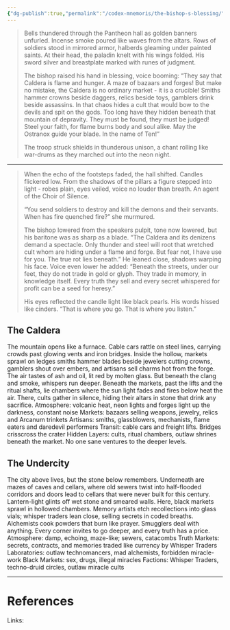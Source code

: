 ```yaml
---
{"dg-publish":true,"permalink":"/codex-mnemoris/the-bishop-s-blessing/","tags":["#PKM","#Atlantis"],"created":"2025-09-08T09:21:22.278+03:00","updated":"2025-09-13T14:53:27.671+03:00"}
---
```


> Bells thundered through the Pantheon hall as golden banners unfurled. Incense smoke poured like waves from the altars. Rows of soldiers stood in mirrored armor, halberds gleaming under painted saints. At their head, the paladin knelt with his wings folded. His sword silver and breastplate marked with runes of judgment.
> 
> The bishop raised his hand in blessing, voice booming: “They say that Caldera is flame and hunger. A maze of bazaars and forges! But make no mistake, the Caldera is no ordinary market - it is a crucible! Smiths hammer crowns beside daggers, relics beside toys, gamblers drink beside assassins. In that chaos hides a cult that would bow to the devils and spit on the gods. Too long have they hidden beneath that mountain of depravity. They must be found, they must be judged! Steel your faith, for flame burns body and soul alike. May the Ostranox guide your blade. In the name of Ten!”
> 
> The troop struck shields in thunderous unison, a chant rolling like war-drums as they marched out into the neon night.

---

> When the echo of the footsteps faded, the hall shifted. Candles flickered low. From the shadows of the pillars a figure stepped into light - robes plain, eyes veiled, voice no louder than breath. An agent of the Choir of Silence.
> 
> “You send soldiers to destroy and kill the demons and their servants. When has fire quenched fire?” she murmured.
> 
> The bishop lowered from the speakers pulpit, tone now lowered, but his baritone was as sharp as a blade. “The Caldera and its denizens demand a spectacle. Only thunder and steel will root that wretched cult whom are hiding under a flame and forge. But fear not, I have use for you. The true rot lies beneath.” He leaned close, shadows warping his face. Voice even lower he added: “Beneath the streets, under our feet, they do not trade in gold or glyph. They trade in memory, in knowledge itself. Every truth they sell and every secret whispered for profit can be a seed for heresy.”
> 
> His eyes reflected the candle light like black pearls. His words hissed like cinders. “That is where you go. That is where you listen.”

## The Caldera

The mountain opens like a furnace. Cable cars rattle on steel lines, carrying crowds past glowing vents and iron bridges. Inside the hollow, markets sprawl on ledges smiths hammer blades beside jewelers cutting crowns, gamblers shout over embers, and artisans sell charms hot from the forge. The air tastes of ash and oil, lit red by molten glass. But beneath the clang and smoke, whispers run deeper. Beneath the markets, past the lifts and the ritual shafts, lie chambers where the sun light fades and fires below heat the air. There, cults gather in silence, hiding their altars in stone that drink any sacrifice. Atmosphere: volcanic heat, neon lights and forges light up the darkness, constant noise Markets: bazaars selling weapons, jewelry, relics and Arcanum trinkets Artisans: smiths, glassblowers, mechanists, flame eaters and daredevil performers Transit: cable cars and freight lifts. Bridges crisscross the crater Hidden Layers: cults, ritual chambers, outlaw shrines beneath the market. No one sane ventures to the deeper levels.

## The Undercity

The city above lives, but the stone below remembers. Underneath are mazes of caves and cellars, where old sewers twist into half-flooded corridors and doors lead to cellars that were never built for this century. Lantern-light glints off wet stone and smeared walls. Here, black markets sprawl in hollowed chambers. Memory artists etch recollections into glass vials; whisper traders lean close, selling secrets in coded breaths. Alchemists cook powders that burn like prayer. Smugglers deal with anything. Every corner invites to go deeper, and every truth has a price. Atmosphere: damp, echoing, maze-like; sewers, catacombs Truth Markets: secrets, contracts, and memories traded like currency by Whisper Traders Laboratories: outlaw technomancers, mad alchemists, forbidden miracle-work Black Markets: sex, drugs, illegal miracles Factions: Whisper Traders, techno-druid circles, outlaw miracle cults



---
# References

Links: 








